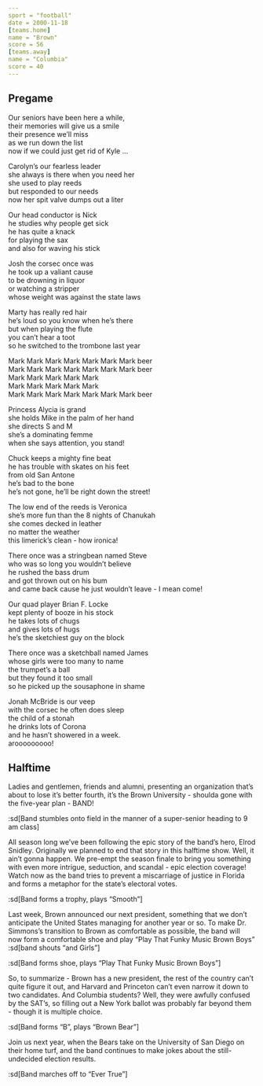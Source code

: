 ```yaml
---
sport = "football"
date = 2000-11-18
[teams.home]
name = "Brown"
score = 56
[teams.away]
name = "Columbia"
score = 40
---
```


## Pregame

Our seniors have been here a while,\
their memories will give us a smile\
their presence we’ll miss\
as we run down the list\
now if we could just get rid of Kyle ...

Carolyn’s our fearless leader\
she always is there when you need her\
she used to play reeds\
but responded to our needs\
now her spit valve dumps out a liter

Our head conductor is Nick\
he studies why people get sick\
he has quite a knack\
for playing the sax\
and also for waving his stick

Josh the corsec once was\
he took up a valiant cause\
to be drowning in liquor\
or watching a stripper\
whose weight was against the state laws

Marty has really red hair\
he’s loud so you know when he’s there\
but when playing the flute\
you can’t hear a toot\
so he switched to the trombone last year

Mark Mark Mark Mark Mark Mark Mark beer\
Mark Mark Mark Mark Mark Mark Mark beer\
Mark Mark Mark Mark Mark\
Mark Mark Mark Mark Mark\
Mark Mark Mark Mark Mark Mark Mark beer

Princess Alycia is grand\
she holds Mike in the palm of her hand\
she directs S and M\
she’s a dominating femme\
when she says attention, you stand!

Chuck keeps a mighty fine beat\
he has trouble with skates on his feet\
from old San Antone\
he’s bad to the bone\
he’s not gone, he’ll be right down the street!

The low end of the reeds is Veronica\
she’s more fun than the 8 nights of Chanukah\
she comes decked in leather\
no matter the weather\
this limerick’s clean - how ironica!

There once was a stringbean named Steve\
who was so long you wouldn’t believe\
he rushed the bass drum\
and got thrown out on his bum\
and came back cause he just wouldn’t leave - I mean come!

Our quad player Brian F. Locke\
kept plenty of booze in his stock\
he takes lots of chugs\
and gives lots of hugs\
he’s the sketchiest guy on the block

There once was a sketchball named James\
whose girls were too many to name\
the trumpet’s a ball\
but they found it too small\
so he picked up the sousaphone in shame

Jonah McBride is our veep\
with the corsec he often does sleep\
the child of a stonah\
he drinks lots of Corona\
and he hasn’t showered in a week.\
arooooooooo!

## Halftime

Ladies and gentlemen, friends and alumni, presenting an organization that’s about to lose it’s better fourth, it’s the Brown University - shoulda gone with the five-year plan - BAND!

:sd[Band stumbles onto field in the manner of a super-senior heading to 9 am class]

All season long we’ve been following the epic story of the band’s hero, Elrod Snidley. Originally we planned to end that story in this halftime show. Well, it ain’t gonna happen. We pre-empt the season finale to bring you something with even more intrigue, seduction, and scandal - epic election coverage! Watch now as the band tries to prevent a miscarriage of justice in Florida and forms a metaphor for the state’s electoral votes.

:sd[Band forms a trophy, plays “Smooth”]

Last week, Brown announced our next president, something that we don’t anticipate the United States managing for another year or so. To make Dr. Simmons’s transition to Brown as comfortable as possible, the band will now form a comfortable shoe and play “Play That Funky Music Brown Boys” :sd[band shouts “and Girls”]

:sd[Band forms shoe, plays “Play That Funky Music Brown Boys”]

So, to summarize - Brown has a new president, the rest of the country can’t quite figure it out, and Harvard and Princeton can’t even narrow it down to two candidates. And Columbia students? Well, they were awfully confused by the SAT’s, so filling out a New York ballot was probably far beyond them - though it is multiple choice.

:sd[Band forms “B”, plays “Brown Bear”]

Join us next year, when the Bears take on the University of San Diego on their home turf, and the band continues to make jokes about the still-undecided election results.

:sd[Band marches off to “Ever True”]
